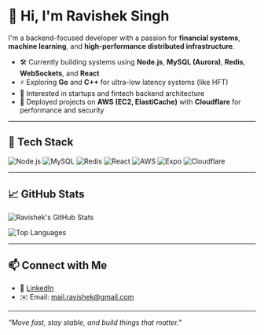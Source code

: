 # 👋 Hi, I'm Ravishek Singh

I'm a backend-focused developer with a passion for **financial systems**, **machine learning**, and **high-performance distributed infrastructure**.

- 🛠️ Currently building systems using **Node.js**, **MySQL (Aurora)**, **Redis**, **WebSockets**, and **React**
- ⚡ Exploring **Go** and **C++** for ultra-low latency systems (like HFT)
- 💼 Interested in startups and fintech backend architecture
- 🚀 Deployed projects on **AWS (EC2, ElastiCache)** with **Cloudflare** for performance and security

---

## 🔧 Tech Stack

![Node.js](https://img.shields.io/badge/-Node.js-333?style=flat&logo=node.js)
![MySQL](https://img.shields.io/badge/-MySQL-00758F?style=flat&logo=mysql)
![Redis](https://img.shields.io/badge/-Redis-D82C20?style=flat&logo=redis)
![React](https://img.shields.io/badge/-React-333?style=flat&logo=react)
![AWS](https://img.shields.io/badge/-AWS-232F3E?style=flat&logo=amazon-aws)
![Expo](https://img.shields.io/badge/-Expo-000020?style=flat&logo=expo)
![Cloudflare](https://img.shields.io/badge/-Cloudflare-F38020?style=flat&logo=cloudflare)

---

## 📈 GitHub Stats

![Ravishek's GitHub Stats](https://github-readme-stats.vercel.app/api?username=Ravishek24&show_icons=true&theme=radical)

![Top Languages](https://github-readme-stats.vercel.app/api/top-langs/?username=Ravishek24&layout=compact&theme=radical)

---

## 📫 Connect with Me

- 💼 [LinkedIn](https://www.linkedin.com/in/ravishek-singh-000b50118)
- ✉️ Email: mail.ravishek@gmail.com

---

_“Move fast, stay stable, and build things that matter.”_
